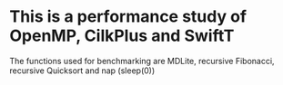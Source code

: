 # This is a performance study of OpenMP, CilkPlus and SwiftT

The functions used for benchmarking are MDLite, recursive Fibonacci, recursive Quicksort and nap (sleep(0))

